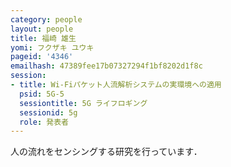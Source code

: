 ```yaml
---
category: people
layout: people
title: 福崎 雄生
yomi: フクザキ ユウキ
pageid: '4346'
emailhash: 47389fee17b07327294f1bf8202d1f8c
session:
- title: Wi-Fiパケット人流解析システムの実環境への適用
  psid: 5G-5
  sessiontitle: 5G ライフロギング
  sessionid: 5g
  role: 発表者
---
```

人の流れをセンシングする研究を行っています．
